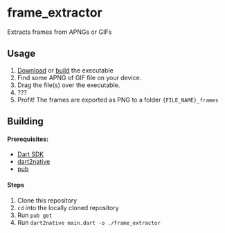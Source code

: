 # frame_extractor
Extracts frames from APNGs or GIFs


## Usage
1. [Download](https://github.com/HIHIQY1/frame_extractor/releases/download/1/frame_extractor.exe) or [build](#building) the executable
2. Find some APNG of GIF file on your device.
3. Drag the file(s) over the executable.
4. ???
5. Profit! The frames are exported as PNG to a folder `{FILE_NAME}_frames`


## <a name="building">Building</a>
#### Prerequisites:
- [Dart SDK](https://dart.dev/get-dart)
- [dart2native](https://dart.dev/tools/dart2native)
- [pub](https://dart.dev/tools/pub)

#### Steps
1. Clone this repository
2. `cd` into the locally cloned repository
3. Run `pub get`
4. Run `dart2native main.dart -o ./frame_extractor`
